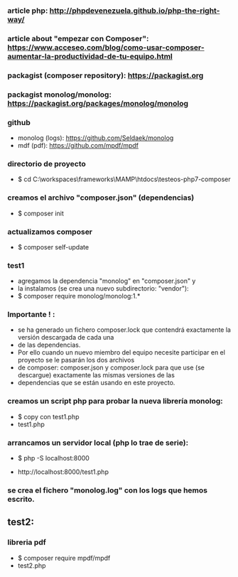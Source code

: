 ### article php: http://phpdevenezuela.github.io/php-the-right-way/
### article about "empezar con Composer": https://www.acceseo.com/blog/como-usar-composer-aumentar-la-productividad-de-tu-equipo.html
### packagist (composer repository): https://packagist.org
### packagist monolog/monolog:       https://packagist.org/packages/monolog/monolog

### github
- monolog (logs): https://github.com/Seldaek/monolog
- mdf (pdf): https://github.com/mpdf/mpdf 

### directorio de proyecto
- $ cd C:\workspaces\frameworks\MAMP\htdocs\testeos-php7-composer

### creamos el archivo "composer.json" (dependencias)
- $ composer init 

### actualizamos composer
- $ composer self-update

### test1
- agregamos la dependencia "monolog" en "composer.json" y 
- la instalamos (se crea una nuevo subdirectorio: "vendor"):
- $ composer require monolog/monolog:1.*

### Importante ! : 
- se ha generado un fichero composer.lock que contendrá exactamente la versión descargada de cada una 
- de las dependencias. 
- Por ello cuando un nuevo miembro del equipo necesite participar en el proyecto se le pasarán los dos archivos
- de composer:  composer.json y composer.lock para que use (se descargue) exactamente las mismas versiones de las 
- dependencias que se están usando en este proyecto.

### creamos un script php para probar la nueva librería monolog: 
- $ copy con test1.php
- test1.php

### arrancamos un servidor local (php lo trae de serie):
- $ php -S localhost:8000

- http://localhost:8000/test1.php

### se crea el fichero "monolog.log" con los logs que hemos escrito.

## test2: 
### libreria pdf 
- $ composer require mpdf/mpdf
- test2.php




